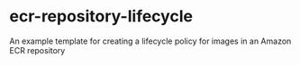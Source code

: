 # ecr-repository-lifecycle
An example template for creating a lifecycle policy for images in an Amazon ECR repository
